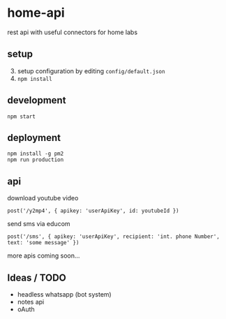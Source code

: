 # home-api

rest api with useful connectors for home labs

## setup

3. setup configuration by editing `config/default.json`
4. `npm install`

## development

```
npm start
```

## deployment

```
npm install -g pm2
npm run production
```

## api

download youtube video

`post('/y2mp4', { apikey: 'userApiKey', id: youtubeId })`

send sms via educom

`post('/sms', { apikey: 'userApiKey', recipient: 'int. phone Number', text: 'some message' })`

more apis coming soon...

## Ideas / TODO

- headless whatsapp (bot system)
- notes api
- oAuth
